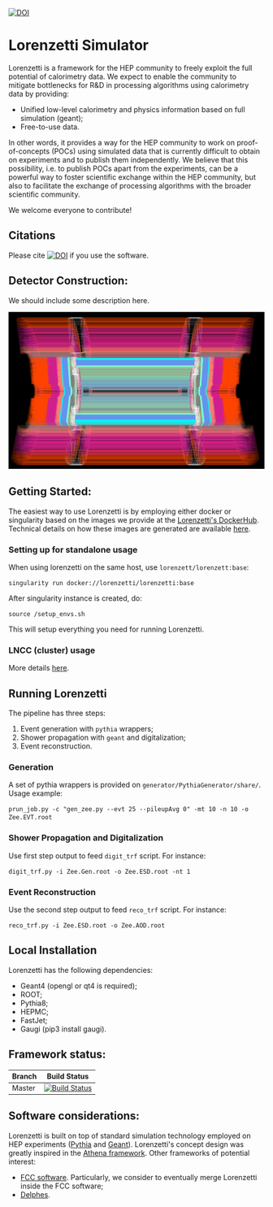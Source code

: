[![DOI](https://zenodo.org/badge/370090835.svg)](https://zenodo.org/badge/latestdoi/370090835)


# Lorenzetti Simulator

Lorenzetti is a framework for the HEP community to freely exploit the full potential of calorimetry data. We expect to enable the community to mitigate bottlenecks for R&D in processing algorithms using calorimetry data by providing:

 - Unified low-level calorimetry and physics information based on full simulation (geant);
 - Free-to-use data. 
 
In other words, it provides a way for the HEP community to work on proof-of-concepts (POCs) using simulated data that is currently difficult to obtain on experiments and to publish them independently. We believe that this possibility, i.e. to publish POCs apart from the experiments, can be a powerful way to foster scientific exchange within the HEP community, but also to facilitate the exchange of processing algorithms with the broader scientific community.

We welcome everyone to contribute!


## Citations

Please cite [![DOI](https://zenodo.org/badge/370090835.svg)](https://zenodo.org/badge/latestdoi/370090835) if you use the software.

[//]: # (and/or the applicable papers.)


## Detector Construction:

We should include some description here.


![Screenshot](geometry/DetectorATLASModel/doc/cut_view.png)




## Getting Started:

The easiest way to use Lorenzetti is by employing either docker or singularity based on the images we provide at the [Lorenzetti's DockerHub](https://hub.docker.com/r/lorenzetti/lorenzetti). Technical details on how these images are generated are available [here](https://github.com/jodafons/lorenzetti/tree/master/docker).

### Setting up for standalone usage

When using lorenzetti on the same host, use `lorenzett/lorenzett:base`:

```
singularity run docker://lorenzetti/lorenzetti:base
```

After singularity instance is created, do:

```
source /setup_envs.sh
```

This will setup everything you need for running Lorenzetti.

### LNCC (cluster) usage

More details [here](https://github.com/jodafons/lorenzetti/tree/master/docker/cluster).

## Running Lorenzetti

The pipeline has three steps:

1. Event generation with `pythia` wrappers;
2. Shower propagation with `geant` and digitalization;
3. Event reconstruction.

### Generation

A set of pythia wrappers is provided on `generator/PythiaGenerator/share/`. Usage example:

```
prun_job.py -c "gen_zee.py --evt 25 --pileupAvg 0" -mt 10 -n 10 -o Zee.EVT.root
```

### Shower Propagation and Digitalization

Use first step output to feed `digit_trf` script. For instance: 

```
digit_trf.py -i Zee.Gen.root -o Zee.ESD.root -nt 1
```

### Event Reconstruction

Use the second step output to feed `reco_trf` script. For instance:

```
reco_trf.py -i Zee.ESD.root -o Zee.AOD.root
```

## Local Installation

Lorenzetti has the following dependencies:

- Geant4 (opengl or qt4 is required);
- ROOT;
- Pythia8;
- HEPMC;
- FastJet;
- Gaugi (pip3 install gaugi).

## Framework status:

|  Branch    | Build Status |
| ---------- | ------------ |
|   Master   |[![Build Status](https://travis-ci.org/jodafons/lorenzetti.svg?branch=master)](https://travisci.org/jodafons/lorenzetti)  |

## Software considerations:


Lorenzetti is built on top of standard simulation technology employed on HEP experiments ([Pythia](http://home.thep.lu.se/~torbjorn/Pythia.html) and [Geant](https://geant4.web.cern.ch)). Lorenzetti's concept design was greatly inspired in the [Athena framework](https://gitlab.cern.ch/atlas/athena). Other frameworks of potential interest:

- [FCC software](https://github.com/HEP-FCC/FCCSW). Particularly, we consider to eventually merge Lorenzetti inside the FCC software;
- [Delphes](https://github.com/delphes/delphes).
